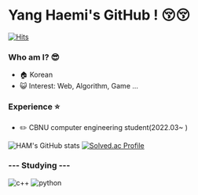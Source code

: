 # Yang Haemi's GitHub ! 😚😚
[![Hits](https://hits.seeyoufarm.com/api/count/incr/badge.svg?url=https%3A%2F%2Fgithub.com%2Fyanghaemi&count_bg=%238E4E00&title_bg=%23FFE3B5&icon=github.svg&icon_color=%23000000&title=hello&edge_flat=false)](https://hits.seeyoufarm.com)

### Who am I? 😎 
- 🏠 Korean
- 😺 Interest: Web, Algorithm, Game ...
### Experience ⭐
- ✏️ CBNU computer engineering student(2022.03~ )
  
![HAM's GitHub stats](https://github-readme-stats.vercel.app/api?username=yanghaemi&show_icons=true&theme=radical)
[![Solved.ac Profile](http://mazassumnida.wtf/api/v2/generate_badge?boj=heau0105)](https://solved.ac/heau0105/)


### --- Studying ---
![c++](https://img.shields.io/badge/cplusplus-00599C.svg?&style=for-the-badge&logo=cplusplus&logoColor=00599C)
![python](https://img.shields.io/badge/python-3776AB.svg?&style=for-the-badge&logo=Python&logoColor=3776AB)
<!--
**yanghaemi/yanghaemi** is a ✨ _special_ ✨ repository because its `README.md` (this file) appears on your GitHub profile.

Here are some ideas to get you started:

- 🔭 I’m currently working on ...
- 🌱 I’m currently learning ...
- 👯 I’m looking to collaborate on ...
- 🤔 I’m looking for help with ...
- 💬 Ask me about ...
- 📫 How to reach me: ...
- 😄 Pronouns: ...
- ⚡ Fun fact: ...
-->
